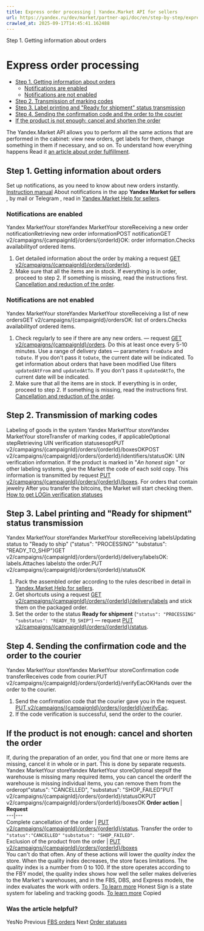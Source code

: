 ```yaml
---
title: Express order processing | Yandex.Market API for sellers
url: https://yandex.ru/dev/market/partner-api/doc/en/step-by-step/express
crawled_at: 2025-09-17T14:45:41.162488
---
```


Step 1. Getting information about orders
# Express order processing
  * [Step 1. Getting information about orders](https://yandex.ru/dev/market/partner-api/doc/en/step-by-step/en/step-by-step/express#new-orders)
    * [Notifications are enabled](https://yandex.ru/dev/market/partner-api/doc/en/step-by-step/en/step-by-step/express#with-notifications)
    * [Notifications are not enabled](https://yandex.ru/dev/market/partner-api/doc/en/step-by-step/en/step-by-step/express#without-notifications)
  * [Step 2. Transmission of marking codes](https://yandex.ru/dev/market/partner-api/doc/en/step-by-step/en/step-by-step/express#marking-codes)
  * [Step 3. Label printing and "Ready for shipment" status transmission](https://yandex.ru/dev/market/partner-api/doc/en/step-by-step/en/step-by-step/express#label)
  * [Step 4. Sending the confirmation code and the order to the courier](https://yandex.ru/dev/market/partner-api/doc/en/step-by-step/en/step-by-step/express#verifyOrderEac)
  * [If the product is not enough: cancel and shorten the order](https://yandex.ru/dev/market/partner-api/doc/en/step-by-step/en/step-by-step/express#cancel-by-seller)


The Yandex.Market API allows you to perform all the same actions that are performed in the cabinet: view new orders, get labels for them, change something in them if necessary, and so on.
To understand how everything happens
Read it [an article about order fulfillment](https://yandex.ru/support/marketplace/ru/orders/express/process).
##  [](https://yandex.ru/dev/market/partner-api/doc/en/step-by-step/en/step-by-step/express#new-orders)Step 1. Getting information about orders
Set up notifications, as you need to know about new orders instantly. [Instruction manual](https://yandex.ru/dev/market/partner-api/doc/en/step-by-step/en/push-notifications/)
About notifications in the app **Yandex Market for sellers** , by mail or Telegram , read in [Yandex.Market Help for sellers](https://yandex.ru/support/marketplace/ru/orders/express/notifications).
###  [](https://yandex.ru/dev/market/partner-api/doc/en/step-by-step/en/step-by-step/express#with-notifications)Notifications are enabled
Yandex MarketYour storeYandex MarketYour storeReceiving a new order notificationRetrieving new order informationPOST notificationGET v2/campaigns/{campaignId}/orders/{orderId}OK: order information.Checks availabilityof ordered items.
  1. Get detailed information about the order by making a request [GET v2/campaigns/{campaignId}/orders/{orderId}](https://yandex.ru/dev/market/partner-api/doc/en/step-by-step/en/reference/orders/getOrder).
  2. Make sure that all the items are in stock. If everything is in order, proceed to step 2. If something is missing, read the instructions first. [Cancellation and reduction of the order](https://yandex.ru/dev/market/partner-api/doc/en/step-by-step/en/step-by-step/express#cancel-by-seller).


###  [](https://yandex.ru/dev/market/partner-api/doc/en/step-by-step/en/step-by-step/express#without-notifications)Notifications are not enabled
Yandex MarketYour storeYandex MarketYour storeReceiving a list of new ordersGET v2/campaigns/{campaignId}/ordersOK: list of orders.Checks availabilityof ordered items.
  1. Check regularly to see if there are any new orders. — request [GET v2/campaigns/{campaignId}/orders](https://yandex.ru/dev/market/partner-api/doc/en/step-by-step/en/reference/orders/getOrders). Do this at least once every 5-10 minutes.
Use a range of delivery dates — parameters `fromDate` and `toDate`. If you don't pass it `toDate`, the current date will be indicated.
To get information about orders that have been modified
Use filters `updatedAtFrom` and `updatedAtTo`. If you don't pass it `updatedAtTo`, the current date will be indicated.
  2. Make sure that all the items are in stock. If everything is in order, proceed to step 2. If something is missing, read the instructions first. [Cancellation and reduction of the order](https://yandex.ru/dev/market/partner-api/doc/en/step-by-step/en/step-by-step/express#cancel-by-seller).


##  [](https://yandex.ru/dev/market/partner-api/doc/en/step-by-step/en/step-by-step/express#marking-codes)Step 2. Transmission of marking codes
Labeling of goods in the system 
Yandex MarketYour storeYandex MarketYour storeTransfer of marking codes, if applicableOptional stepRetrieving UIN verification statusesopt​PUT v2/campaigns/{campaignId}/orders/{orderId}/boxesOKPOST v2/campaigns/{campaignId}/orders/{orderId}/identifiers/statusOK: UIN verification information.
If the product is marked in "_An honest sign_ " or other labeling systems, give the Market the code of each sold copy.
This information is transmitted by request [PUT v2/campaigns/{campaignId}/orders/{orderId}/boxes](https://yandex.ru/dev/market/partner-api/doc/en/step-by-step/en/reference/orders/setOrderBoxLayout).
For orders that contain jewelry
After you transfer the bitcoins, the Market will start checking them. [How to get LOGin verification statuses](https://yandex.ru/dev/market/partner-api/doc/en/step-by-step/en/reference/orders/getOrderIdentifiersStatus)
##  [](https://yandex.ru/dev/market/partner-api/doc/en/step-by-step/en/step-by-step/express#label)Step 3. Label printing and "Ready for shipment" status transmission
Yandex MarketYour storeYandex MarketYour storeReceiving labelsUpdating status to "Ready to ship" ("status": "PROCESSING" "substatus": "READY_TO_SHIP")GET v2/campaigns/{campaignId}/orders/{orderId}/delivery/labelsOK: labels.Attaches labelsto the order.PUT v2/campaigns/{campaignId}/orders/{orderId}/statusOK
  1. Pack the assembled order according to the rules described in detail in [Yandex.Market Help for sellers](https://yandex.ru/support/marketplace/ru/orders/express/packaging/rules).
  2. Get shortcuts using a request [GET v2/campaigns/{campaignId}/orders/{orderId}/delivery/labels](https://yandex.ru/dev/market/partner-api/doc/en/step-by-step/en/reference/orders/generateOrderLabels) and stick them on the packaged order.
  3. Set the order to the status **Ready for shipment** (`"status": "PROCESSING" "substatus": "READY_TO_SHIP"`) — request [PUT v2/campaigns/{campaignId}/orders/{orderId}/status](https://yandex.ru/dev/market/partner-api/doc/en/step-by-step/en/reference/orders/updateOrderStatus).


##  [](https://yandex.ru/dev/market/partner-api/doc/en/step-by-step/en/step-by-step/express#verifyOrderEac)Step 4. Sending the confirmation code and the order to the courier
Yandex MarketYour storeYandex MarketYour storeConfirmation code transferReceives code from courier.PUT v2/campaigns/{campaignId}/orders/{orderId}/verifyEacOKHands over the order to the courier.
  1. Send the confirmation code that the courier gave you in the request. [PUT v2/campaigns/{campaignId}/orders/{orderId}/verifyEac](https://yandex.ru/dev/market/partner-api/doc/en/step-by-step/en/reference/orders/verifyOrderEac).
  2. If the code verification is successful, send the order to the courier.


##  [](https://yandex.ru/dev/market/partner-api/doc/en/step-by-step/en/step-by-step/express#cancel-by-seller)If the product is not enough: cancel and shorten the order
If, during the preparation of an order, you find that one or more items are missing, cancel it in whole or in part. This is done by separate requests.
Yandex MarketYour storeYandex MarketYour storeOptional stepsIf the warehouse is missing many required items, you can cancel the orderIf the warehouse is missing individual items, you can remove them from the orderopt​"status": "CANCELLED", "substatus": "SHOP_FAILED"PUT v2/campaigns/{campaignId}/orders/{orderId}/statusOKPUT v2/campaigns/{campaignId}/orders/{orderId}/boxesOK
**Order action** |  **Request**  
---|---  
Complete cancellation of the order |  [PUT v2/campaigns/{campaignId}/orders/{orderId}/status](https://yandex.ru/dev/market/partner-api/doc/en/step-by-step/en/reference/orders/updateOrderStatus). Transfer the order to `"status":"CANCELLED"` `"substatus": "SHOP_FAILED"`.  
Exclusion of the product from the order |  [PUT v2/campaigns/{campaignId}/orders/{orderId}/boxes](https://yandex.ru/dev/market/partner-api/doc/en/step-by-step/en/reference/orders/setOrderBoxLayout)  
You can't do that often.
Any of these actions will lower the _quality index_ the store. When the quality index decreases, the store faces limitations.
The quality index is a number from 0 to 100. If the store operates according to the FBY model, the quality index shows how well the seller makes deliveries to the Market's warehouses, and in the FBS, DBS, and Express models, the index evaluates the work with orders. [To learn more](https://yandex.ru/support/marketplace/quality/score/index.html)
Honest Sign is a state system for labeling and tracking goods. [To learn more](https://yandex.ru/support/marketplace/orders/cz.html)
Copied
### Was the article helpful?
YesNo
Previous
[FBS orders](https://yandex.ru/dev/market/partner-api/doc/en/step-by-step/en/step-by-step/fbs)
Next
[Order statuses](https://yandex.ru/dev/market/partner-api/doc/en/step-by-step/en/concepts/dbs-order-status-model)
